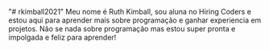 "# rkimball2021" 
Meu nome é Ruth Kimball, sou aluna no Hiring Coders e estou aqui para aprender mais sobre programação e ganhar experiencia em projetos. Não se nada sobre programação mas estou super pronta e impolgada e feliz para aprender!
